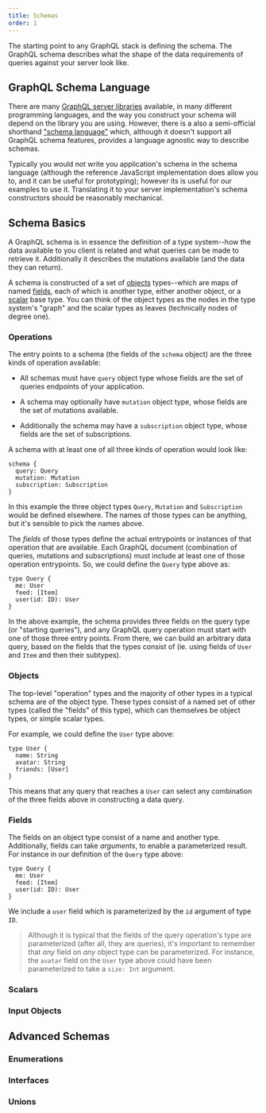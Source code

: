 ```yaml
---
title: Schemas
order: 1
---
```


The starting point to any GraphQL stack is defining the schema. The GraphQL schema describes what the shape of the data requirements of queries against your server look like.

<h2 id="schema-language">GraphQL Schema Language</h2>

There are many [GraphQL server libraries](servers.html) available, in many different programming languages, and the way you construct your schema will depend on the library you are using. However, there is a also a semi-official shorthand ["schema language"](https://raw.githubusercontent.com/sogko/graphql-shorthand-notation-cheat-sheet/master/graphql-shorthand-notation-cheat-sheet.png) which, although it doesn't support all GraphQL schema features, provides a language agnostic way to describe schemas.

Typically you would not write you application's schema in the schema language (although the reference JavaScript implementation does allow you to, and it can be useful for prototyping); however its is useful for our examples to use it. Translating it to your server implementation's schema constructors should be reasonably mechanical.

<h2 id="basics">Schema Basics</h2>

A GraphQL schema is in essence the definition of a type system--how the data available to you client is related and what queries can be made to retrieve it. Additionally it describes the mutations available (and the data they can return).

A schema is constructed of a set of [objects](#objects) types--which are maps of named [fields](#fields), each of which is another type, either another object, or a [scalar](#scalar) base type. You can think of the object types as the nodes in the type system's "graph" and the scalar types as leaves (technically nodes of degree one).

<h3 id="operations">Operations</h3>

The entry points to a schema (the fields of the `schema` object) are the three kinds of operation available:

 - All schemas must have `query` object type whose fields are the set of queries endpoints of your application.

 - A schema may optionally have `mutation` object type, whose fields are the set of mutations available.

 - Additionally the schema may have a `subscription` object type, whose fields are the set of subscriptions.

A schema with at least one of all three kinds of operation would look like:

```
schema {
  query: Query
  mutation: Mutation
  subscription: Subscription
}
```

In this example the three object types `Query`, `Mutation` and `Subscription` would be defined elsewhere. The names of those types can be anything, but it's sensible to pick the names above.

The *fields* of those types define the actual entrypoints or instances of that operation that are available. Each GraphQL document (combination of queries, mutations and subscriptions) must include at least one of those operation entrypoints. So, we could define the `Query` type above as:

```
type Query {
  me: User
  feed: [Item]
  user(id: ID): User
}
```

In the above example, the schema provides three fields on the query type (or "starting queries"), and any GraphQL query operation must start with one of those three entry points. From there, we can build an arbitrary data query, based on the fields that the types consist of (ie. using fields of `User` and `Item` and then their subtypes).

<h3 id="objects">Objects</h3>

The top-level "operation" types and the majority of other types in a typical schema are of the object type. These types consist of a named set of other types (called the "fields" of this type), which can themselves be object types, or simple scalar types.

For example, we could define the `User` type above:

```
type User {
  name: String
  avatar: String
  friends: [User]
}
```

This means that any query that reaches a `User` can select any combination of the three fields above in constructing a data query.

<h3 id="fields">Fields</h3>

The fields on an object type consist of a name and another type. Additionally, fields can take *arguments*, to enable a parameterized result. For instance in our definition of the `Query` type above:

```
type Query {
  me: User
  feed: [Item]
  user(id: ID): User
}
```

We include a `user` field which is parameterized by the `id` argument of type `ID`.

> Although it is typical that the fields of the query operation's type are parameterized (after all, they are queries), it's important to remember that *any* field on *any* object type can be parameterized.
> For instance, the `avatar` field on the `User` type above could have been parameterized to take a `size: Int` argument.

<h3 id="scalars">Scalars</h3>

<h3 id="input-objects">Input Objects</h3>

<h2 id="advanced">Advanced Schemas</h2>

<h3 id="enums">Enumerations</h3>

<h3 id="interfaces">Interfaces</h3>

<h3 id="unions">Unions</h3>
